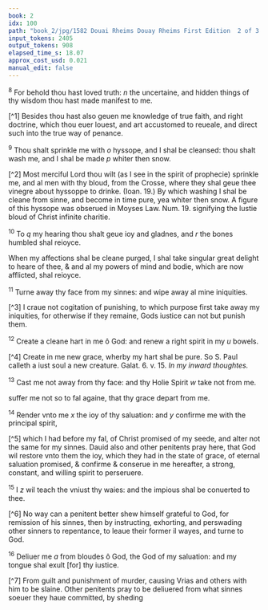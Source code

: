 ```yaml
---
book: 2
idx: 100
path: "book_2/jpg/1582 Douai Rheims Douay Rheims First Edition  2 of 3 1610 Old Testament.pdf-100.jpg"
input_tokens: 2405
output_tokens: 908
elapsed_time_s: 18.07
approx_cost_usd: 0.021
manual_edit: false
---
```

<sup>8</sup> For behold thou hast loved truth: *n* the uncertaine, and hidden things of thy wisdom thou hast made manifest to me.

[^1] Besides thou hast also geuen me knowledge of true faith, and right doctrine, which thou euer louest, and art accustomed to reueale, and direct such into the true way of penance.

<sup>9</sup> Thou shalt sprinkle me with *o* hyssope, and I shal be cleansed: thou shalt wash me, and I shal be made *p* whiter then snow.

[^2] Most merciful Lord thou wilt (as I see in the spirit of prophecie) sprinkle me, and al men with thy bloud, from the Crosse, where they shal geue thee vinegre about hyssoppe to drinke. (Ioan. 19.) By which washing I shal be cleane from sinne, and become in time pure, yea whiter then snow. A figure of this hyssope was obserued in Moyses Law. Num. 19. signifying the lustie bloud of Christ infinite charitie.

<sup>10</sup> To *q* my hearing thou shalt geue ioy and gladnes, and *r* the bones humbled shal reioyce.

<aside>When my affections shal be cleane purged, I shal take singular great delight to heare of thee, & and al my powers of mind and bodie, which are now afflicted, shal reioyce.</aside>

<sup>11</sup> Turne away thy face from my sinnes: and wipe away al mine iniquities.

[^3] I craue not cogitation of punishing, to which purpose first take away my iniquities, for otherwise if they remaine, Gods iustice can not but punish them.

<sup>12</sup> Create a cleane hart in me ô God: and renew a right spirit in my *u* bowels.

[^4] Create in me new grace, wherby my hart shal be pure. So S. Paul calleth a iust soul a new creature. Galat. 6. v. 15. *In my inward thoughtes.*

<sup>13</sup> Cast me not away from thy face: and thy Holie Spirit *w* take not from me.

<aside>suffer me not so to fal againe, that thy grace depart from me.</aside>

<sup>14</sup> Render vnto me *x* the ioy of thy saluation: and *y* confirme me with the principal spirit,

[^5] which I had before my fal, of Christ promised of my seede, and alter not the same for my sinnes. Dauid also and other penitents pray here, that God wil restore vnto them the ioy, which they had in the state of grace, of eternal saluation promised, & confirme & conserue in me hereafter, a strong, constant, and willing spirit to perseruere.

<sup>15</sup> I *z* wil teach the vniust thy waies: and the impious shal be conuerted to thee.

[^6] No way can a penitent better shew himself grateful to God, for remission of his sinnes, then by instructing, exhorting, and perswading other sinners to repentance, to leaue their former il wayes, and turne to God.

<sup>16</sup> Deliuer me *a* from bloudes ô God, the God of my saluation: and my tongue shal exult [for] thy iustice.

[^7] From guilt and punishment of murder, causing Vrias and others with him to be slaine. Other penitents pray to be deliuered from what sinnes soeuer they haue committed, by sheding